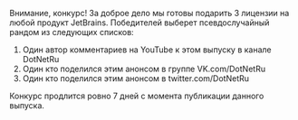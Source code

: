 ﻿---
Number: 23
Title: Итоги года от JetBrains, новинки .NET 6 P1, шаблонизатор Scriban
PublishDate: 2021-02-28T21:39:59Z
Authors:
  - Анатолий Кулаков
  - Игорь Лабутин
Mastering: Максим Шошин
Music:
  Максим Аршинов «Pensive yeti.0.1»: https://hightech.group/ru/about
Patrons:
  - Александр
Home: https://anchor.fm/radiodotnet/episodes/RadioDotNet-023-er8181
Audio: https://anchor.fm/s/f0c0ef4/podcast/play/27574977/https%3A%2F%2Fd3ctxlq1ktw2nl.cloudfront.net%2Fstaging%2F2021-1-28%2F1957034f-3ef1-af4e-6642-d32b0503dc1a.mp3
Video: https://www.youtube.com/watch?v=hTtjAsbjCbA
Topics:

  - Subject: Announcing .NET 6 Preview 1
    Timestamp: 00:02:50
    Links:
      - https://devblogs.microsoft.com/dotnet/announcing-net-6-preview-1/
      - https://devblogs.microsoft.com/aspnet/asp-net-core-updates-in-net-6-preview-1/
      - https://devblogs.microsoft.com/dotnet/announcing-entity-framework-core-6-0-preview-1/

  - Subject: JetBrains 2020 Итоги года
    Timestamp: 00:24:10
    Links:
      - https://www.jetbrains.com/ru-ru/lp/annualreport-2020/
      - https://www.jetbrains.com/lp/annualreport-2020/
      - https://blog.jetbrains.com/blog/2021/01/27/take-part-in-the-developer-ecosystem-2021-survey/

  - Subject: Scriban Text Templating Language
    Timestamp: 00:32:56
    Links:
      - https://xoofx.com/blog/2017/11/13/implementing-a-text-templating-language-and-engine-for-dotnet/
      - https://github.com/scriban/scriban

  - Subject: Find, Fix, and Avoid Memory Leaks
    Timestamp: 00:47:53
    Links:
      - https://michaelscodingspot.com/find-fix-and-avoid-memory-leaks-in-c-net-8-best-practices/
      - https://habr.com/ru/company/otus/blog/536942/

  - Subject: DotNext 2020 Moscow Playlist
    Timestamp: 01:08:40
    Links:
      - https://www.youtube.com/playlist?list=PLtWrKx3nUGBfRvrRmicKedShARUrDU3sj

  - Subject: Подслушано
    Timestamp: 01:18:33
    Links:
      - https://podlodka.io/200
      - https://podlodka.io/119
      - https://devzen.ru/episode-0322/
      - https://sdcast.ksdaemon.ru/2020/12/sdcast-126/
      - https://www.youtube.com/watch?v=uJ1QZ3onLNo
      - https://www.youtube.com/watch?v=5iJWOPaNZDA
      - https://www.youtube.com/watch?v=t7iP7AVRNnI

---
Внимание, конкурс! За доброе дело мы готовы подарить 3 лицензии на любой продукт JetBrains. Победителей выберет псевдослучайный рандом из следующих списков:

1. Один автор комментариев на YouTube к этом выпуску в канале DotNetRu
2. Один кто поделился этим анонсом в группе VK.com/DotNetRu
3. Один кто поделился этим анонсом в twitter.com/DotNetRu

Конкурс продлится ровно 7 дней с момента публикации данного выпуска.
